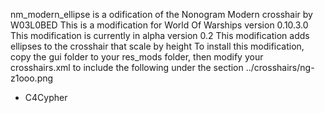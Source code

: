 nm_modern_ellipse is a odification of the Nonogram Modern crosshair by W03L0BED 
This is a modification for World Of Warships version 0.10.3.0
This modification is currently in alpha version 0.2
This modification  adds ellipses to the crosshair that scale by height
To install this modification, copy the gui folder to your res_mods folder, then
 modify your crosshairs.xml to include the following under the <dynamic> section
		<crosshair name="Nomogram Modern Ellipse" renderer="NgZlooEllipseRenderer">
			<textures>
				<texture>../crosshairs/ng-z1ooo.png</texture>
		  </textures>
		</crosshair> 

 - C4Cypher
 
